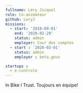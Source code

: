 ```yaml
---
fullname: Léry Jicquel
role: Co-animateur
github: LeryJ
missions:
  - start: '2018-09-01'
    end: '2020-02-29'
    status: admin
    employer: Cour des comptes
  - start : '2020-03-01'
    status: admin
    employer : beta.gouv

startups :
  - e-controle
---
```

In Bike I Trust.
Toujours en équipe!
